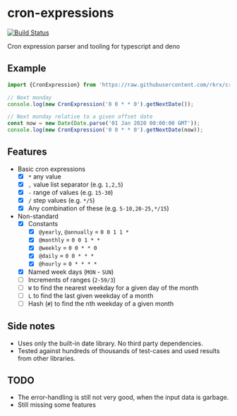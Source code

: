 # cron-expressions

[![Build Status](https://travis-ci.org/rkrx/cron-expressions.svg?branch=master)](https://travis-ci.org/rkrx/cron-expressions)

Cron expression parser and tooling for typescript and deno

## Example

```typescript
import {CronExpression} from 'https://raw.githubusercontent.com/rkrx/cron-expressions/master/mod.ts';

// Next monday
console.log(new CronExpression('0 0 * * 0').getNextDate());

// Next monday relative to a given offset date
const now = new Date(Date.parse('01 Jan 2020 00:00:00 GMT'));
console.log(new CronExpression('0 0 * * 0').getNextDate(now));
```

## Features

* Basic cron expressions
  * [x] `*` any value
  * [x] `,` value list separator (e.g. `1,2,5`)
  * [x] `-` range of values (e.g. `15-30`)
  * [x] `/` step values (e.g. `*/5`)
  * [x] Any combination of these (e.g. `5-10,20-25,*/15`)
* Non-standard
  * [x] Constants
    * [x] `@yearly`, `@annually` = `0 0 1 1 *`
    * [x] `@monthly` = `0 0 1 * *`
    * [x] `@weekly` = `0 0 * * 0`
    * [x] `@daily` = `0 0 * * *`
    * [x] `@hourly` = `0 * * * *`
  * [x] Named week days (`MON` - `SUN`)
  * [ ] Increments of ranges (`2-59/3`)
  * [ ] `W` to find the nearest weekday for a given day of the month
  * [ ] `L` to find the last given weekday of a month
  * [ ] Hash (`#`) to find the nth weekday of a given month

## Side notes

* Uses only the built-in date library. No third party dependencies.
* Tested against hundreds of thousands of test-cases and used results from other libraries.

## TODO

* The error-handling is still not very good, when the input data is garbage.
* Still missing some features